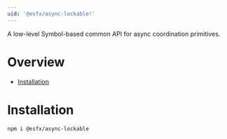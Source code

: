```yaml
---
uid: '@esfx/async-lockable!'
---
```


A low-level Symbol-based common API for async coordination primitives.

# Overview

* [Installation](#installation)

# Installation

```sh
npm i @esfx/async-lockable
```
